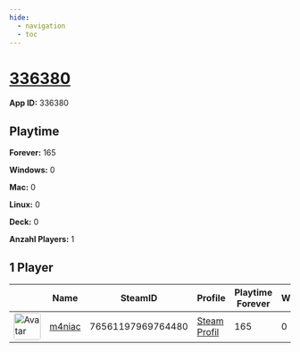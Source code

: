 ```yaml
---
hide:
  - navigation
  - toc
---
```

# <a href="https://steamdb.info/app/336380">336380</a>

**App ID:** 336380

## Playtime

**Forever:** 165

**Windows:** 0

**Mac:** 0

**Linux:** 0

**Deck:** 0

**Anzahl Players:** 1
## 1 Player

<table id="charts-table" class="display" style="width:100%">
            <thead>
                <tr>
                    <th></th>
                    <th>Name</th>
                    <th>SteamID</th>
                    <th>Profile</th>
                    <th>Playtime Forever</th>
                    <th>Windows</th>
                    <th>Mac</th>
                    <th>Linux</th>
                    <th>Deck</th>
                    <th>Last Played</th>
                    <th>Playtime 2 Weeks</th>
                </tr>
            </thead>
            <tbody>
        <tr>
<td><a href="https://steamcommunity.com/profiles/76561197969764480/" target="_blank"><img src="https://avatars.steamstatic.com/7d4a07b7909b83ce6e61db85a98ab4e315c3e6b2_full.jpg" alt="Avatar" style="width:48px;height:48px;border-radius:4px;"></a></td><td><a href="/player/76561197969764480">m4niac</a></td><td>76561197969764480</td><td><a href="https://steamcommunity.com/profiles/76561197969764480/" target="_blank">Steam Profil</a></td><td>165</td><td>0</td><td>0</td><td>0</td><td>0</td><td>0</td><td></td></tr>
</tbody>
</table>
